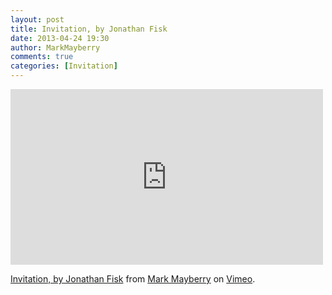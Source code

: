```yaml
---
layout: post
title: Invitation, by Jonathan Fisk
date: 2013-04-24 19:30
author: MarkMayberry
comments: true
categories: [Invitation]
---
```

<iframe src="http://player.vimeo.com/video/65061671" width="500" height="281" frameborder="0" webkitAllowFullScreen mozallowfullscreen allowFullScreen></iframe> <p><a href="http://vimeo.com/65061671">Invitation, by Jonathan Fisk</a> from <a href="http://vimeo.com/ascoc">Mark Mayberry</a> on <a href="http://vimeo.com">Vimeo</a>.</p>
